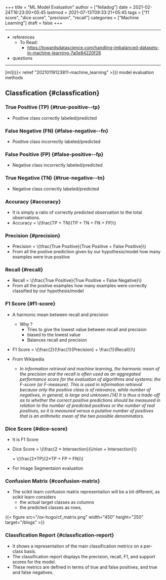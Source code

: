 +++
title = "ML Model Evaluation"
author = ["felladog"]
date = 2021-02-24T16:23:00+05:45
lastmod = 2021-07-13T09:33:21+05:45
tags = ["f1 score", "dice score", "precision", "recall"]
categories = ["Machine Learning"]
draft = false
+++

---

-   references
    -   To Read:
        -   <https://towardsdatascience.com/handling-imbalanced-datasets-in-machine-learning-7a0e84220f28>
-   questions

---

[ml]({{< relref "20210119123811-machine_learning" >}}) model evaluation methods


## Classfication {#classfication}


### True Positive (TP) {#true-positive--tp}

-   Positive class correctly labeled/predicted


### False Negative (FN) {#false-negative--fn}

-   Positive class incorrectly labeled/predicted


### False Positive (FP) {#false-positive--fp}

-   Negative class incorrectly labeled/predicted


### True Negative (TN) {#true-negative--tn}

-   Negative class correctly labeled/predicted


### Accuracy {#accuracy}

-   It is simply a ratio of correctly predicted observation to the total observations.
-   Accuracy = \\(\frac{TP + TN}{TP + TN + FN + FP}\\)


### Precision {#precision}

-   Precision = \\(\frac{True Positive}{True Positive + False Positive}\\)
-   From all the postive prediction given by our hypothesis/model how many examples were true positive


### Recall {#recall}

-   Recall = \\(\frac{True Positive}{True Positive + False Negative}\\)
-   From all the postive examples how many examples were correctly classified by our hypothesis/model


### F1 Score {#f1-score}

-   A harmonic mean between recall and precision
    -   Why ?
        -   Tries to give the lowest value between recall and precision
        -   biased to the lowest value
        -   Balances recall and precision
-   F1 Score = \\(\frac{2}{\frac{1}{Precision} + \frac{1}{Recall}}\\)

-   From Wikipedia
    -   _In information retrieval and machine learning, the harmonic mean of the precision and the recall is often used as an aggregated performance score for the evaluation of algorithms and systems: the F-score (or F-measure). This is used in information retrieval because only the positive class is of relevance, while number of negatives, in general, is large and unknown.[14] It is thus a trade-off as to whether the correct positive predictions should be measured in relation to the number of predicted positives or the number of real positives, so it is measured versus a putative number of positives that is an arithmetic mean of the two possible denominators._


### Dice Score {#dice-score}

-   It is F1 Score
-   Dice Score = \\(\frac{2 \* Intersection}{Union + Intersection}\\)

    = \\(\frac{2\*TP}{2\*TP + FP + FN}\\)
-   For Image Segmentaion evaluation


### Confusion Matrix {#confusion-matrix}

-   The scikit learn confusion matrix representation will be a bit different, as scikit learn considers
    -   the actual target classes as columns
    -   the predicted classes as rows,

{{< figure src="/ox-hugo/cf_matrix.png" width="450" height="250" target="/blogs" >}}


### Classfication Report {#classfication-report}

-   It shows a representation of the main classification metrics on a per-class basis.
-   The classification report displays the precision, recall, F1, and support scores for the model.
-   These metrics are defined in terms of true and false positives, and true and false negatives.
